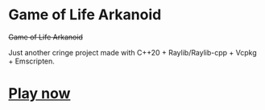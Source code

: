# Game of Life Arkanoid

~~Game of Life Arkanoid~~

Just another cringe project made with C++20 + Raylib/Raylib-cpp + Vcpkg + Emscripten.

# [Play now](https://t1meshift.github.io/game-of-life-arkanoid/gh-pages/demo.html)
